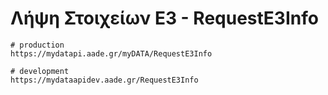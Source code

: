 # Λήψη Στοιχείων E3 - RequestE3Info

```shell
# production
https://mydatapi.aade.gr/myDATA/RequestE3Info

# development
https://mydataapidev.aade.gr/RequestE3Info
```